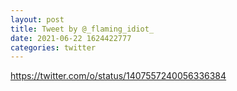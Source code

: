 ```yaml
--- 
layout: post 
title: Tweet by @_flaming_idiot_ 
date: 2021-06-22 1624422777 
categories: twitter 
--- 
```

https://twitter.com/o/status/1407557240056336384